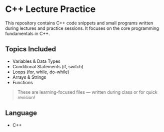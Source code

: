 # C++ Lecture Practice

This repository contains C++ code snippets and small programs written during lectures and practice sessions. It focuses on the core programming fundamentals in C++.

## Topics Included

- Variables & Data Types
- Conditional Statements (if, switch)
- Loops (for, while, do-while)
- Arrays & Strings
- Functions

> These are learning-focused files — written during class or for quick revision!

## Language

- C++

